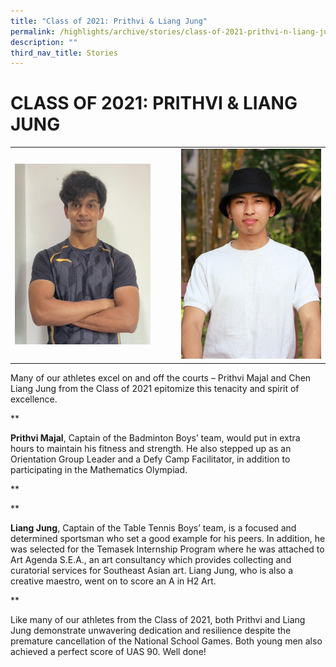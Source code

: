 ```yaml
---
title: "Class of 2021: Prithvi & Liang Jung"
permalink: /highlights/archive/stories/class-of-2021-prithvi-n-liang-jung/
description: ""
third_nav_title: Stories
---
```

# CLASS OF 2021: PRITHVI & LIANG JUNG

|   |   |
|---|---|
|  <img src="/images/Archive/Stories/Prithvi.jpeg" style="width:86%"> | ![](/images/Archive/Stories/Liang%20Jung.jpeg)  |


Many of our athletes excel on and off the courts – Prithvi Majal and Chen Liang Jung from the Class of 2021 epitomize this tenacity and spirit of excellence.

  

**

**Prithvi Majal**, Captain of the Badminton Boys’ team, would put in extra hours to maintain his fitness and strength. He also stepped up as an Orientation Group Leader and a Defy Camp Facilitator, in addition to participating in the Mathematics Olympiad.

**

  

**

**Liang Jung**, Captain of the Table Tennis Boys’ team, is a focused and determined sportsman who set a good example for his peers. In addition, he was selected for the Temasek Internship Program where he was attached to Art Agenda S.E.A., an art consultancy which provides collecting and curatorial services for Southeast Asian art. Liang Jung, who is also a creative maestro, went on to score an A in H2 Art.

**

  

Like many of our athletes from the Class of 2021, both Prithvi and Liang Jung demonstrate unwavering dedication and resilience despite the premature cancellation of the National School Games. Both young men also achieved a perfect score of UAS 90. Well done!